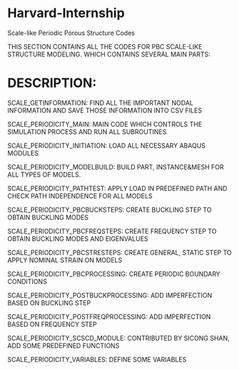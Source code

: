 # Harvard-Internship
Scale-like Periodic Porous Structure Codes

THIS SECTION CONTAINS ALL THE CODES FOR PBC SCALE-LIKE STRUCTURE MODELING. WHICH CONTAINS SEVERAL MAIN PARTS:

# DESCRIPTION:

  SCALE_GETINFORMATION: FIND ALL THE IMPORTANT NODAL INFORMATION AND SAVE THOSE INFORMATION INTO CSV FILES
  
  SCALE_PERIODICITY_MAIN: MAIN CODE WHICH CONTROLS THE SIMULATION PROCESS AND RUN ALL SUBROUTINES
  
  SCALE_PERIODICITY_INITIATION: LOAD ALL NECESSARY ABAQUS MODULES
  
  SCALE_PERIODICITY_MODELBUILD: BUILD PART, INSTANCE&MESH FOR ALL TYPES OF MODELS.
  
  SCALE_PERIODICITY_PATHTEST: APPLY LOAD IN PREDEFINED PATH AND CHECK PATH INDEPENDENCE FOR ALL MODELS
  
  SCALE_PERIODICITY_PBCBUCKSTEPS: CREATE BUCKLING STEP TO OBTAIN BUCKLING MODES
  
  SCALE_PERIODICITY_PBCFREQSTEPS: CREATE FREQUENCY STEP TO OBTAIN BUCKLING MODES AND EIGENVALUES
  
  SCALE_PERIODICITY_PBCSTRESTEPS: CREATE GENERAL, STATIC STEP TO APPLY NOMINAL STRAIN ON MODELS
  
  SCALE_PERIODICITY_PBCPROCESSING: CREATE PERIODIC BOUNDARY CONDITIONS
  
  SCALE_PERIODICITY_POSTBUCKPROCESSING: ADD IMPERFECTION BASED ON BUCKLING STEP
  
  SCALE_PERIODICITY_POSTFREQPROCESSING: ADD IMPERFECTION BASED ON FREQUENCY STEP
  
  SCALE_PERIODICITY_SCSCD_MODULE: CONTRIBUTED BY SICONG SHAN, ADD SOME PREDEFINED FUNCTIONS
  
  SCALE_PERIODICITY_VARIABLES: DEFINE SOME VARIABLES
  
  
  


